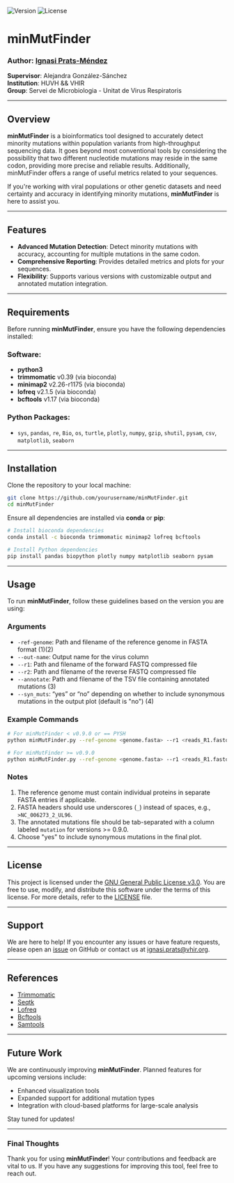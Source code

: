
![Version](https://img.shields.io/badge/Version-Pre--Release-blue) ![License](https://img.shields.io/badge/License-GPL_V3-green)

# minMutFinder

### Author: [Ignasi Prats-Méndez](mailto:ignasi.prats@vhir.org)  
**Supervisor**: Alejandra González-Sánchez  
**Institution**: HUVH && VHIR  
**Group**: Servei de Microbiologia - Unitat de Virus Respiratoris  

---

## Overview

**minMutFinder** is a bioinformatics tool designed to accurately detect minority mutations within population variants from high-throughput sequencing data. It goes beyond most conventional tools by considering the possibility that two different nucleotide mutations may reside in the same codon, providing more precise and reliable results. Additionally, minMutFinder offers a range of useful metrics related to your sequences.

If you're working with viral populations or other genetic datasets and need certainty and accuracy in identifying minority mutations, **minMutFinder** is here to assist you.

---

## Features

- **Advanced Mutation Detection**: Detect minority mutations with accuracy, accounting for multiple mutations in the same codon.
- **Comprehensive Reporting**: Provides detailed metrics and plots for your sequences.
- **Flexibility**: Supports various versions with customizable output and annotated mutation integration.

---

## Requirements

Before running **minMutFinder**, ensure you have the following dependencies installed:

### Software:
- **python3**
- **trimmomatic** v0.39 (via bioconda)
- **minimap2** v2.26-r1175 (via bioconda)
- **lofreq** v2.1.5 (via bioconda)
- **bcftools** v1.17 (via bioconda)

### Python Packages:
- `sys`, `pandas`, `re`, `Bio`, `os`, `turtle`, `plotly`, `numpy`, `gzip`, `shutil`, `pysam`, `csv`, `matplotlib`, `seaborn`

---

## Installation

Clone the repository to your local machine:

```bash
git clone https://github.com/yourusername/minMutFinder.git
cd minMutFinder
```

Ensure all dependencies are installed via **conda** or **pip**:

```bash
# Install bioconda dependencies
conda install -c bioconda trimmomatic minimap2 lofreq bcftools

# Install Python dependencies
pip install pandas biopython plotly numpy matplotlib seaborn pysam
```

---

## Usage

To run **minMutFinder**, follow these guidelines based on the version you are using:

### Arguments

- `-ref-genome`: Path and filename of the reference genome in FASTA format (1)(2)
- `--out-name`: Output name for the virus column
- `--r1`: Path and filename of the forward FASTQ compressed file
- `--r2`: Path and filename of the reverse FASTQ compressed file
- `--annotate`: Path and filename of the TSV file containing annotated mutations (3)
- `--syn_muts`: “yes” or “no” depending on whether to include synonymous mutations in the output plot (default is "no") (4)

### Example Commands

```bash
# For minMutFinder < v0.9.0 or == PYSH
python minMutFinder.py --ref-genome <genome.fasta> --r1 <reads_R1.fastq.gz> --r2 <reads_R2.fastq.gz> --out-name <output_name>

# For minMutFinder >= v0.9.0
python minMutFinder.py --ref-genome <genome.fasta> --r1 <reads_R1.fastq.gz> --r2 <reads_R2.fastq.gz> --out-name <output_name> --annotate <mutations.tsv> --syn_muts <yes/no>
```

### Notes

1. The reference genome must contain individual proteins in separate FASTA entries if applicable.
2. FASTA headers should use underscores (`_`) instead of spaces, e.g., `>NC_006273_2_UL96`.
3. The annotated mutations file should be tab-separated with a column labeled `mutation` for versions >= 0.9.0.
4. Choose "yes" to include synonymous mutations in the final plot.

---

## License

This project is licensed under the [GNU General Public License v3.0](https://www.gnu.org/licenses/gpl-3.0.html). You are free to use, modify, and distribute this software under the terms of this license. For more details, refer to the [LICENSE](./LICENSE) file.

---

## Support

We are here to help! If you encounter any issues or have feature requests, please open an [issue](https://github.com/yourusername/minMutFinder/issues) on GitHub or contact us at [ignasi.prats@vhir.org](mailto:ignasi.prats@vhir.org).

---

## References

- [Trimmomatic](http://www.usadellab.org/cms/?page=trimmomatic)
- [Seqtk](https://github.com/lh3/seqtk)
- [Lofreq](https://csb5.github.io/lofreq/)
- [Bcftools](http://samtools.github.io/bcftools/bcftools.html)
- [Samtools](http://www.htslib.org/)

---

## Future Work

We are continuously improving **minMutFinder**. Planned features for upcoming versions include:
- Enhanced visualization tools
- Expanded support for additional mutation types
- Integration with cloud-based platforms for large-scale analysis

Stay tuned for updates!

---

### Final Thoughts

Thank you for using **minMutFinder**! Your contributions and feedback are vital to us. If you have any suggestions for improving this tool, feel free to reach out.

